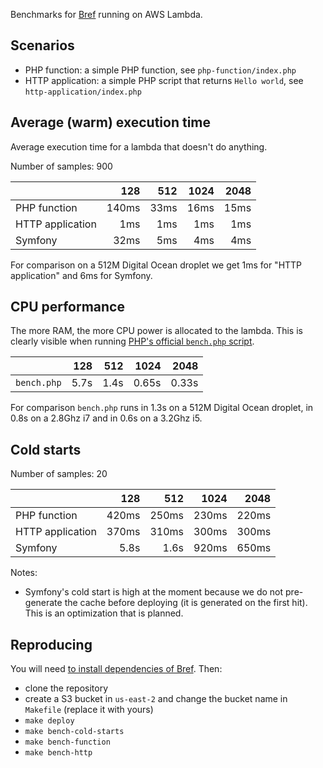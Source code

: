 Benchmarks for [Bref](https://github.com/brefphp/bref) running on AWS Lambda.

## Scenarios

- PHP function: a simple PHP function, see `php-function/index.php`
- HTTP application: a simple PHP script that returns `Hello world`, see `http-application/index.php`

## Average (warm) execution time

Average execution time for a lambda that doesn't do anything.

Number of samples: 900

|                  | 128   | 512  | 1024 | 2048 |
|------------------|------:|-----:|-----:|-----:|
| PHP function     | 140ms | 33ms | 16ms | 15ms |
| HTTP application |   1ms |  1ms |  1ms |  1ms |
| Symfony          |  32ms |  5ms |  4ms |  4ms |

For comparison on a 512M Digital Ocean droplet we get 1ms for "HTTP application" and 6ms for Symfony.

## CPU performance

The more RAM, the more CPU power is allocated to the lambda. This is clearly visible when running [PHP's official `bench.php` script](https://github.com/php/php-src/blob/master/Zend/bench.php).

|                  | 128   | 512  | 1024 | 2048 |
|------------------|------:|-----:|-----:|-----:|
| `bench.php`      |  5.7s | 1.4s | 0.65s | 0.33s |

For comparison  `bench.php` runs in 1.3s on a 512M Digital Ocean droplet, in 0.8s on a 2.8Ghz i7 and in 0.6s on a 3.2Ghz i5.

## Cold starts

Number of samples: 20

|                  | 128   | 512   | 1024  | 2048  |
|------------------|------:|------:|------:|------:|
| PHP function     | 420ms | 250ms | 230ms | 220ms |
| HTTP application | 370ms | 310ms | 300ms | 300ms |
| Symfony          |  5.8s |  1.6s | 920ms | 650ms |

Notes:

- Symfony's cold start is high at the moment because we do not pre-generate the cache before deploying (it is generated on the first hit). This is an optimization that is planned.

## Reproducing

You will need [to install dependencies of Bref](https://bref.sh/docs/installation.html). Then:

- clone the repository
- create a S3 bucket in `us-east-2` and change the bucket name in `Makefile` (replace it with yours)
- `make deploy`
- `make bench-cold-starts`
- `make bench-function`
- `make bench-http`
